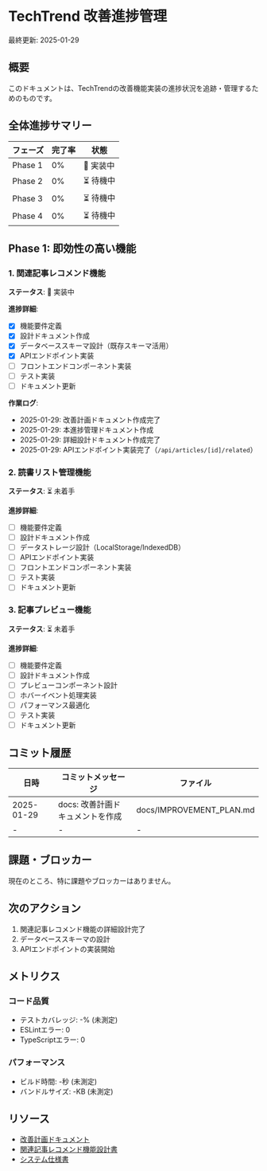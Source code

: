 # TechTrend 改善進捗管理

最終更新: 2025-01-29

## 概要

このドキュメントは、TechTrendの改善機能実装の進捗状況を追跡・管理するためのものです。

## 全体進捗サマリー

| フェーズ | 完了率 | 状態 |
|---------|--------|------|
| Phase 1 | 0% | 🚧 実装中 |
| Phase 2 | 0% | ⏳ 待機中 |
| Phase 3 | 0% | ⏳ 待機中 |
| Phase 4 | 0% | ⏳ 待機中 |

## Phase 1: 即効性の高い機能

### 1. 関連記事レコメンド機能

**ステータス**: 🚧 実装中

**進捗詳細**:
- [x] 機能要件定義
- [x] 設計ドキュメント作成
- [x] データベーススキーマ設計（既存スキーマ活用）
- [x] APIエンドポイント実装
- [ ] フロントエンドコンポーネント実装
- [ ] テスト実装
- [ ] ドキュメント更新

**作業ログ**:
- 2025-01-29: 改善計画ドキュメント作成完了
- 2025-01-29: 本進捗管理ドキュメント作成
- 2025-01-29: 詳細設計ドキュメント作成完了
- 2025-01-29: APIエンドポイント実装完了（`/api/articles/[id]/related`）

### 2. 読書リスト管理機能

**ステータス**: ⏳ 未着手

**進捗詳細**:
- [ ] 機能要件定義
- [ ] 設計ドキュメント作成
- [ ] データストレージ設計（LocalStorage/IndexedDB）
- [ ] APIエンドポイント実装
- [ ] フロントエンドコンポーネント実装
- [ ] テスト実装
- [ ] ドキュメント更新

### 3. 記事プレビュー機能

**ステータス**: ⏳ 未着手

**進捗詳細**:
- [ ] 機能要件定義
- [ ] 設計ドキュメント作成
- [ ] プレビューコンポーネント設計
- [ ] ホバーイベント処理実装
- [ ] パフォーマンス最適化
- [ ] テスト実装
- [ ] ドキュメント更新

## コミット履歴

| 日時 | コミットメッセージ | ファイル |
|------|-------------------|----------|
| 2025-01-29 | docs: 改善計画ドキュメントを作成 | docs/IMPROVEMENT_PLAN.md |
| - | - | - |

## 課題・ブロッカー

現在のところ、特に課題やブロッカーはありません。

## 次のアクション

1. 関連記事レコメンド機能の詳細設計完了
2. データベーススキーマの設計
3. APIエンドポイントの実装開始

## メトリクス

### コード品質
- テストカバレッジ: -% (未測定)
- ESLintエラー: 0
- TypeScriptエラー: 0

### パフォーマンス
- ビルド時間: -秒 (未測定)
- バンドルサイズ: -KB (未測定)

## リソース

- [改善計画ドキュメント](./IMPROVEMENT_PLAN.md)
- [関連記事レコメンド機能設計書](./FEATURE_RELATED_ARTICLES.md)
- [システム仕様書](./SPECIFICATION.md)